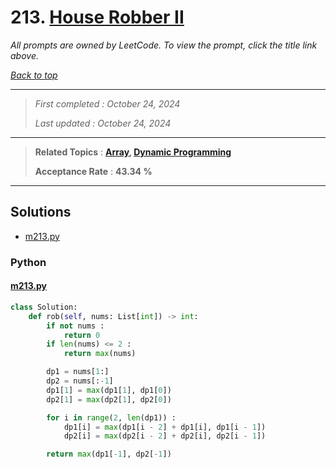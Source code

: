 # 213. [House Robber II](<https://leetcode.com/problems/house-robber-ii>)

*All prompts are owned by LeetCode. To view the prompt, click the title link above.*

*[Back to top](<../README.md>)*

------

> *First completed : October 24, 2024*
>
> *Last updated : October 24, 2024*

------

> **Related Topics** : **[Array](<by_topic/Array.md>), [Dynamic Programming](<by_topic/Dynamic Programming.md>)**
>
> **Acceptance Rate** : **43.34 %**

------

## Solutions

- [m213.py](<../my-submissions/m213.py>)
### Python
#### [m213.py](<../my-submissions/m213.py>)
```Python
class Solution:
    def rob(self, nums: List[int]) -> int:
        if not nums :
            return 0
        if len(nums) <= 2 :
            return max(nums)

        dp1 = nums[1:]
        dp2 = nums[:-1]
        dp1[1] = max(dp1[1], dp1[0])
        dp2[1] = max(dp2[1], dp2[0])

        for i in range(2, len(dp1)) :
            dp1[i] = max(dp1[i - 2] + dp1[i], dp1[i - 1])
            dp2[i] = max(dp2[i - 2] + dp2[i], dp2[i - 1])

        return max(dp1[-1], dp2[-1])

```

